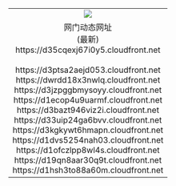 ﻿<table>
  <tr></tr>
  <tr><td colspan=2 align=center><img src="https://d35cqexj67i0y5.cloudfront.net/Up/oGate.jpg" /></td></tr>
  <tr><td colspan=2 align=center>网门动态网址<br/>(最新)
<br>https://d35cqexj67i0y5.cloudfront.net
<br/>
<br>https://d3ptsa2aejd053.cloudfront.net
<br>https://dwrdd18x3nwlq.cloudfront.net
<br>https://d3jzpggbmysoyy.cloudfront.net
<br>https://d1ecop4u9uarmf.cloudfront.net
<br>https://d3bazt946viz2i.cloudfront.net
<br>https://d33uip24ga6bvv.cloudfront.net
<br>https://d3kgkywt6hmapn.cloudfront.net
<br>https://d1dvs5254nah03.cloudfront.net
<br>https://d1ofczlpp8wl4s.cloudfront.net
<br>https://d19qn8aar30q9t.cloudfront.net
<br>https://d1hsh3to88a60m.cloudfront.net
    </td>
  </tr>
</table>
